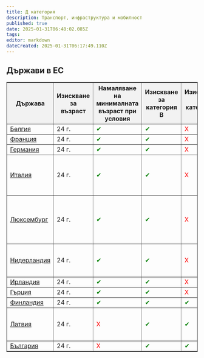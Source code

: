 ```yaml
---
title: Д категория
description: Транспорт, инфраструктура и мобилност
published: true
date: 2025-01-31T06:48:02.085Z
tags: 
editor: markdown
dateCreated: 2025-01-31T06:17:49.110Z
---
```


## Държави в ЕС

<table border="1" style="border-collapse: collapse; width: 100%;">
  <thead style="background-color: #f2f2f2;">
    <tr>
      <th>Държава</th>
      <th>Изискване за възраст</th>
      <th>Намаляване на минималната възраст при условия</th>
      <th>Изискване за категория B</th>
      <th>Изискване за категория C</th>
      <th>Изискване за стаж</th>
      <th>Други</th>
    </tr>
  </thead>
  <tbody>
    <tr>
      <td><a href="https://mobilit.belgium.be/fr/route/conduire/permis-de-conduire/permis-de-conduire-belge/bus-et-autocar-categorie-d-d1-de-d1e">Белгия</a></td>
      <td>24 г.</td>
      <td style="color: green;">✔</td>
      <td style="color: green;">✔</td>
      <td style="color: red;">Х</td>
      <td style="color: red;">Х</td>
      <td></td>
    </tr>
    <tr>
      <td><a href="https://www.service-public.fr/particuliers/vosdroits/F2844">Франция</a></td>
      <td>24 г.</td>
      <td style="color: green;">✔</td>
      <td style="color: green;">✔</td>
      <td style="color: red;">Х</td>
      <td style="color: red;">Х</td>
      <td></td>
    </tr>
    <tr>
      <td><a href="https://www.bussgeldkatalog.org/fuehrerscheinklassen/d-fuehrerschein/#welche_bus-fuehrerscheinklassen_gibt_es">Германия</a></td>
      <td>24 г.</td>
      <td style="color: green;">✔</td>
      <td style="color: green;">✔</td>
      <td style="color: red;">Х</td>
      <td style="color: red;">Х</td>
      <td></td>
    </tr>
    <tr>
      <td><a href="https://www.patente.it/info-patenti/patente-d-d1?idc=982">Италия</a></td>
      <td>24 г.</td>
      <td style="color: green;">✔</td>
      <td style="color: green;">✔</td>
      <td style="color: red;">Х</td>
      <td style="color: red;">Х</td>
      <td>В миналото е съществувало изискване за стаж с категория B</td>
    </tr>
    <tr>
      <td><a href="https://www.transportstyrelsen.se/sv/vagtrafik/korkort/ta-korkort/valj-behorighet/buss/d-buss/">Люксембург</a></td>
      <td>24 г.</td>
      <td style="color: green;">✔</td>
      <td style="color: green;">✔</td>
      <td style="color: red;">Х</td>
      <td style="color: red;">Х</td>
      <td>Съкратени часове по практика за притежателите на категория С и D1</td>
    </tr>
    <tr>
      <td><a href="https://www.cbr.nl/nl/rijbewijs-halen/bus/busrijbewijs-halen/rijbewijs-d">Нидерландия</a></td>
      <td>24 г.</td>
      <td style="color: green;">✔</td>
      <td style="color: green;">✔</td>
      <td style="color: red;">Х</td>
      <td style="color: red;">Х</td>
      <td>Допълнителен сертификат за професионална категория D</td>
    </tr>
    <tr>
      <td><a href="https://www.rsa.ie/services/learner-drivers/get-qualified/cpc-driver---bus---d">Ирландия</a></td>
      <td>24 г.</td>
      <td style="color: green;">✔</td>
      <td style="color: green;">✔</td>
      <td style="color: red;">Х</td>
      <td style="color: red;">Х</td>
      <td></td>
    </tr>
    <tr>
      <td><a href="https://www.diplomaleoforeiou.gr/com/62_Diplwma-Lewforeioy-(Diplwma-D-kathgorias)">Гърция</a></td>
      <td>24 г.</td>
      <td style="color: green;">✔</td>
      <td style="color: green;">✔</td>
      <td style="color: red;">Х</td>
      <td style="color: red;">Х</td>
      <td></td>
    </tr>
    <!-- Repeat for the rest of the 27 countries -->
    <tr>
      <td><a href="https://capproacademy.fi/koulutukset/ajokortti/d-kortti-linja-autokortti/">Финландия</a></td>
      <td>24 г.</td>
      <td style="color: green;">✔</td>
      <td style="color: green;">✔</td>
      <td style="color: green;">✔</td>
      <td style="color: red;">Х</td>
      <td></td>
    </tr>
    <tr>
      <td><a href="https://einsteins.lv/lv/kategorijas/d-kategorija">Латвия</a></td>
      <td>24 г.</td>
      <td style="color: red;">Х</td>
      <td style="color: green;">✔</td>
      <td style="color: green;">✔</td>
      <td style="color: red;">Х</td>
      <td>Допълнителен сертификат за професионална категория D</td>
    </tr>
    <tr>
      <td><a href="http://ucbulgaria.com/shofiorski-kursove-d">България</a></td>
      <td>24 г.</td>
      <td style="color: red;">Х</td>
      <td style="color: green;">✔</td>
      <td style="color: green;">✔</td>
      <td style="color: green;">✔</td>
      <td></td>
    </tr>
  </tbody>
</table>



